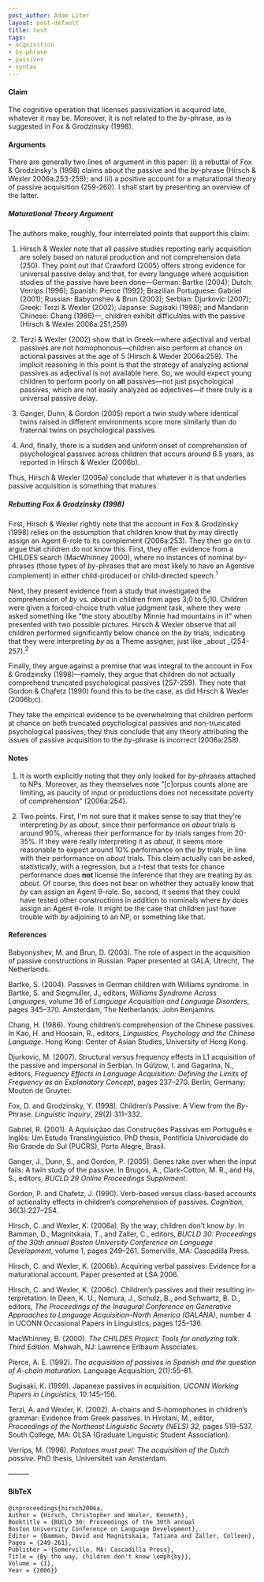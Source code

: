 ```yaml
---
post_author: Adam Liter
layout: post-default
title: test
tags:
- acquisition
- by-phrase
- passives
- syntax
---
```


#### Claim

The cognitive operation that licenses passivization is acquired late, whatever it may be. Moreover, it is not related to the _by_-phrase, as is suggested in Fox & Grodzinsky (1998).

#### Arguments

There are generally two lines of argument in this paper: (i) a rebuttal of Fox & Grodzinsky's (1998) claims about the passive and the _by_-phrase (Hirsch & Wexler 2006a:253-259); and (ii) a positive account for a maturational theory of passive acquisition (259-260). I shall start by presenting an overview of the latter.

##### Maturational Theory Argument

The authors make, roughly, four interrelated points that support this claim:
	
  1. Hirsch & Wexler note that all passive studies reporting early acquisition are solely based on natural production and not comprehension data (250). They point out that Crawford (2005) offers strong evidence for universal passive delay and that, for every language where acquisition studies of the passive have been done&mdash;German: Bartke (2004); Dutch: Verrips (1996); Spanish: Pierce (1992); Brazilian Portuguese: Gabriel (2001); Russian: Babyonshev & Brun (2003); Serbian: Djurkovic (2007); Greek: Terzi & Wexler (2002); Japanse: Sugisaki (1998); and Mandarin Chinese: Chang (1986)&mdash;, children exhibit difficulties with the passive (Hirsch & Wexler 2006a:251,259)

  2. Terzi & Wexler (2002) show that in Greek&mdash;where adjectival and verbal passives are not homophonous&mdash;children also perform at chance on actional passives at the age of 5 (Hirsch & Wexler 2006a:259). The implicit reasoning in this point is that the strategy of analyzing actional passives as adjectival is not available here. So, we would expect young children to perform poorly on **all** passives&mdash;not just psychological passives, which are not easily analyzed as adjectives&mdash;if there truly is a universal passive delay.
	
  3. Ganger, Dunn, & Gordon (2005) report a twin study where identical twins raised in different environments score more similarly than do fraternal twins on psychological passives.
	
  4. And, finally, there is a sudden and uniform onset of comprehension of psychological passives across children that occurs around 6.5 years, as reported in Hirsch & Wexler (2006b).

Thus, Hirsch & Wexler (2006a) conclude that whatever it is that underlies passive acquisition is something that matures.

##### Rebutting Fox & Grodzinsky (1998)

First, Hirsch & Wexler rightly note that the account in Fox & Grodzinsky (1998) relies on the assumption that children know that _by_ may directly assign an Agent θ-role to its complement (2006a:253). They then go on to argue that children do not know this. First, they offer evidence from a CHILDES search (MacWhinney 2000), where no instances of nominal _by_-phrases (those types of _by_-phrases that are most likely to have an Agentive complement) in either child-produced or child-directed speech.<sup>1</sup>

Next, they present evidence from a study that investigated the comprehension of _by_ vs. _about_ in children from ages 3;0 to 5;10. Children were given a forced-choice truth value judgment task, where they were asked something like "the story about/by Minnie had mountains in it" when presented with two possible pictures. Hirsch & Wexler observe that all children performed significantly below chance on the _by_ trials, indicating that they were interpreting _by_ as a Theme assigner, just like _about _(254-257).<sup>2</sup>

Finally, they argue against a premise that was integral to the account in Fox & Grodzinsky (1998)&mdash;namely, they argue that children do not actually comprehend truncated psychological passives (257-259). They note that Gordon & Chafetz (1990) found this to be the case, as did Hirsch & Wexler (2006b;c).

They take the empirical evidence to be overwhelming that children perform at chance on both truncated psychological passives and non-truncated psychological passives; they thus conclude that any theory attributing the issues of passive acquisition to the _by_-phrase is incorrect (2006a:258).

#### Notes

  1. It is worth explicitly noting that they only looked for _by_-phrases attached to NPs. Moreover, as they themselves note "[c]orpus counts alone are limiting, as paucity of input or productions does not necessitate poverty of comprehension" (2006a:254).
	
  2. Two points. First, I'm not sure that it makes sense to say that they're interpreting _by_ as _about_, since their performance on _about_ trials is around 90%, whereas their performance for _by_ trials ranges from 20-35%. If they were really interpreting it as _about_, it seems more reasonable to expect around 10% performance on the _by_ trials, in line with their performance on _about_ trials. This claim actually can be asked, statistically, with a regression, but a _t_-test that tests for chance performance does **not** license the inference that they are treating _by_ as _about_. Of course, this does not bear on whether they actually know that _by_ can assign an Agent θ-role. So, second, it seems that they could have tested other constructions in addition to nominals where _by_ does assign an Agent θ-role. It might be the case that children just have trouble with _by_ adjoining to an NP, or something like that.

#### References

Babyonyshev, M. and Brun, D. (2003). The role of aspect in the acquisition of passive constructions in Russian. Paper presented at GALA, Utrecht, The Netherlands.

Bartke, S. (2004). Passives in German children with Williams syndrome. In Bartke, S. and Siegmuller, J., editors, _Williams Syndrome Across Languages_, volume 36 of _Language Acquisition and Language Disorders_, pages 345–370. Amsterdam, The Netherlands: John Benjamins.

Chang, H. (1986). Young children’s comprehension of the Chinese passives. In Kao, H. and Hoosain, R., editors, _Linguistics, Psychology and the Chinese Language_. Hong Kong: Center of Asian Studies, University of Hong Kong.

Djurkovic, M. (2007). Structural versus frequency effects in L1 acquisition of the passive and impersonal in Serbian. In Gülzow, I. and Gagarina, N., editors, _Frequency Effects in Language Acquisition: Defining the Limits of Frequency as an Explanatory Concept_, pages 237–270. Berlin, Germany: Mouton de Gruyter.

Fox, D. and Grodzinsky, Y. (1998). Children’s Passive: A View from the _By_-Phrase. _Linguistic Inquiry_, 29(2):311–332.

Gabriel, R. (2001). A Aquisiçãao das Construções Passivas em Português e Inglês: Um Estudo Translingüístico. PhD thesis, Pontifícia Universidade do Rio Grande do Sul (PUCRS), Porto Alegre, Brasil.

Ganger, J., Dunn, S., and Gordon, P. (2005). Genes take over when the input fails: A twin study of the passive. In Brugos, A., Clark-Cotton, M. R., and Ha, S., editors, _BUCLD 29 Online Proceedings Supplement_.

Gordon, P. and Chafetz, J. (1990). Verb-based versus class-based accounts of actionality effects in children’s comprehension of passives. _Cognition_, 36(3):227–254.

Hirsch, C. and Wexler, K. (2006a). By the way, children don’t know _by_. In Bamman, D., Magnitskaia, T., and Zaller, C., editors, _BUCLD 30: Proceedings of the 30th annual Boston University Conference on Language Development_, volume 1, pages 249–261. Somerville, MA: Cascadilla Press.

Hirsch, C. and Wexler, K. (2006b). Acquiring verbal passives: Evidence for a maturational account. Paper presented at LSA 2006.

Hirsch, C. and Wexler, K. (2006c). Children’s passives and their resulting in- terpretation. In Deen, K. U., Nomura, J., Schulz, B., and Schwartz, B. D., editors, _The Proceedings of the Inaugural Conference on Generative Approaches to Language Acquisition–North America (GALANA)_, number 4 in UCONN Occasional Papers in Linguistics, pages 125–136.

MacWhinney, B. (2000). _The CHILDES Project: Tools for analyzing talk. Third Edition_. Mahwah, NJ: Lawrence Erlbaum Associates.

Pierce, A. E. (1992). _The acquisition of passives in Spanish and the question of A-chain maturation_. Language Acquisition, 2(1):55–81.

Sugisaki, K. (1999). Japanese passives in acquisition. _UCONN Working Papers in Linguistics_, 10:145–156.

Terzi, A. and Wexler, K. (2002). A-chains and S-homophones in children’s grammar: Evidence from Greek passives. In Hirotani, M., editor, _Proceedings of the Northeast Linguistic Society (NELS) 32_, pages 519–537. South College, MA: GLSA (Graduate Linguistic Student Association).

Verrips, M. (1996). _Potatoes must peel: The acquisition of the Dutch passive_. PhD thesis, Universiteit van Amsterdam.

&mdash;&mdash;&mdash;

#### BibTeX
	@inproceedings{hirsch2006a,
	Author = {Hirsch, Christopher and Wexler, Kenneth},
	Booktitle = {BUCLD 30: Proceedings of the 30th annual
	Boston University Conference on Language Development},
	Editor = {Bamman, David and Magnitskaia, Tatiana and Zaller, Colleen},
	Pages = {249-261},
	Publisher = {Somerville, MA: Cascadilla Press},
	Title = {By the way, children don't know \emph{by}},
	Volume = {1},
	Year = {2006}}